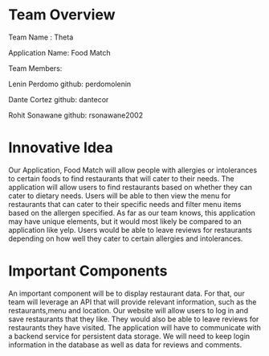 # Team Overview

Team Name : Theta

Application Name: Food Match

Team Members:

Lenin Perdomo github: perdomolenin

Dante Cortez  github: dantecor

Rohit Sonawane github: rsonawane2002

# Innovative Idea

Our Application, Food Match will allow people with allergies or intolerances to certain foods to find restaurants that will cater to their needs. The application will allow users to find restaurants based on whether they can cater to dietary needs. Users will be able to then view the menu for restaurants that can cater to their specific needs and filter menu items based on the allergen specified. As far as our team knows, this application may have unique elements, but it would most likely be compared to an application like yelp. Users would be able to leave reviews for restaurants depending on how well they cater to certain allergies and intolerances.


# Important Components

An important component will be to display restaurant data. For that, our team will leverage an API that will provide relevant information, such as the restaurants,menu and location. Our website will allow users to log in and save restaurants that they like. They would also be able to leave reviews for restaurants they have visited. The application will have to communicate with a backend service for persistent data storage. We will need to keep login information in the database as well as data for reviews and comments. 



